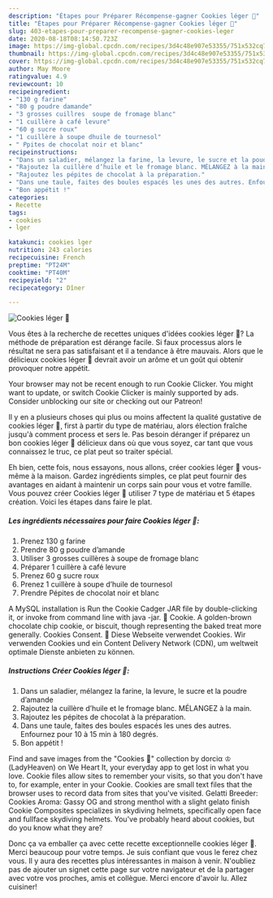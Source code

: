 ```yaml
---
description: "Étapes pour Préparer Récompense-gagner Cookies léger 🍪"
title: "Étapes pour Préparer Récompense-gagner Cookies léger 🍪"
slug: 403-etapes-pour-preparer-recompense-gagner-cookies-leger
date: 2020-08-18T08:14:50.723Z
image: https://img-global.cpcdn.com/recipes/3d4c48e907e53355/751x532cq70/cookies-leger-🍪-photo-principale-de-la-recette.jpg
thumbnail: https://img-global.cpcdn.com/recipes/3d4c48e907e53355/751x532cq70/cookies-leger-🍪-photo-principale-de-la-recette.jpg
cover: https://img-global.cpcdn.com/recipes/3d4c48e907e53355/751x532cq70/cookies-leger-🍪-photo-principale-de-la-recette.jpg
author: May Moore
ratingvalue: 4.9
reviewcount: 10
recipeingredient:
- "130 g farine"
- "80 g poudre damande"
- "3 grosses cuillres  soupe de fromage blanc"
- "1 cuillère à café levure"
- "60 g sucre roux"
- "1 cuillère à soupe dhuile de tournesol"
- " Ppites de chocolat noir et blanc"
recipeinstructions:
- "Dans un saladier, mélangez la farine, la levure, le sucre et la poudre d’amande"
- "Rajoutez la cuillère d’huile et le fromage blanc. MÉLANGEZ à la main."
- "Rajoutez les pépites de chocolat à la préparation."
- "Dans une taule, faites des boules espacés les unes des autres. Enfournez pour 10 à 15 min à 180 degrés."
- "Bon appétit !"
categories:
- Recette
tags:
- cookies
- lger

katakunci: cookies lger 
nutrition: 243 calories
recipecuisine: French
preptime: "PT24M"
cooktime: "PT40M"
recipeyield: "2"
recipecategory: Dîner

---
```



![Cookies léger 🍪](https://img-global.cpcdn.com/recipes/3d4c48e907e53355/751x532cq70/cookies-leger-🍪-photo-principale-de-la-recette.jpg)

Vous êtes à la recherche de recettes uniques d'idées cookies léger 🍪? La méthode de préparation est dérange facile. Si faux processus alors le résultat ne sera pas satisfaisant et il a tendance à être mauvais. Alors que le délicieux cookies léger 🍪 devrait avoir un arôme et un goût qui obtenir provoquer notre appétit.

Your browser may not be recent enough to run Cookie Clicker. You might want to update, or switch Cookie Clicker is mainly supported by ads. Consider unblocking our site or checking out our Patreon!

Il y en a plusieurs choses qui plus ou moins affectent la qualité gustative de cookies léger 🍪, first à partir du type de matériau, alors élection fraîche jusqu'à comment process et sers le. Pas besoin déranger if préparez un bon cookies léger 🍪 délicieux dans où que vous soyez, car tant que vous connaissez le truc, ce plat peut so traiter spécial.


Eh bien, cette fois, nous essayons, nous allons, créer cookies léger 🍪 vous-même à la maison. Gardez ingrédients simples, ce plat peut fournir des avantages en aidant à maintenir un corps sain pour vous et votre famille. Vous pouvez créer Cookies léger 🍪 utiliser 7 type de matériau et 5 étapes création. Voici les étapes dans faire le plat.

<!--inarticleads1-->

##### Les ingrédients nécessaires pour faire Cookies léger 🍪:

1. Prenez 130 g farine
1. Prendre 80 g poudre d’amande
1. Utiliser 3 grosses cuillères à soupe de fromage blanc
1. Préparer 1 cuillère à café levure
1. Prenez 60 g sucre roux
1. Prenez 1 cuillère à soupe d’huile de tournesol
1. Prendre  Pépites de chocolat noir et blanc


A MySQL installation is Run the Cookie Cadger JAR file by double-clicking it, or invoke from command line with java -jar. 🍪 Cookie. A golden-brown chocolate chip cookie, or biscuit, though representing the baked treat more generally. Cookies Consent. 💁 Diese Webseite verwendet Cookies. Wir verwenden Cookies und ein Content Delivery Network (CDN), um weltweit optimale Dienste anbieten zu können. 

<!--inarticleads2-->

##### Instructions Créer Cookies léger 🍪:

1. Dans un saladier, mélangez la farine, la levure, le sucre et la poudre d’amande
1. Rajoutez la cuillère d’huile et le fromage blanc. MÉLANGEZ à la main.
1. Rajoutez les pépites de chocolat à la préparation.
1. Dans une taule, faites des boules espacés les unes des autres. Enfournez pour 10 à 15 min à 180 degrés.
1. Bon appétit !


Find and save images from the &#34;Cookies 🍪&#34; collection by dorciα ♔ (LadyHeaven) on We Heart It, your everyday app to get lost in what you love. Cookie files allow sites to remember your visits, so that you don&#39;t have to, for example, enter in your Cookie. Cookies are small text files that the browser uses to record data from sites that you&#39;ve visited. Gelatti Breeder: Cookies Aroma: Gassy OG and strong menthol with a slight gelato finish Cookie Composites specializes in skydiving helmets, specifically open face and fullface skydiving helmets. You&#39;ve probably heard about cookies, but do you know what they are? 


Donc ça va emballer ça avec cette recette exceptionnelle cookies léger 🍪. Merci beaucoup pour votre temps. Je suis confiant que vous le ferez chez vous. Il y aura des recettes plus  intéressantes in maison à venir. N'oubliez pas de ajouter un signet cette page sur votre navigateur et de la partager avec votre vos proches, amis et collègue. Merci encore d'avoir lu. Allez cuisiner!
